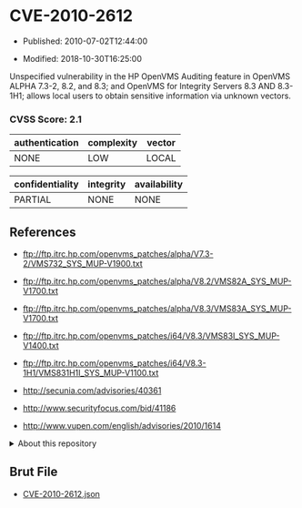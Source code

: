 # CVE-2010-2612

- Published: 2010-07-02T12:44:00

- Modified: 2018-10-30T16:25:00

Unspecified vulnerability in the HP OpenVMS Auditing feature in OpenVMS ALPHA 7.3-2, 8.2, and 8.3; and OpenVMS for Integrity Servers 8.3 AND 8.3-1H1; allows local users to obtain sensitive information via unknown vectors.

### CVSS Score: **2.1**

| authentication | complexity | vector |
| --- | --- | --- |
| NONE | LOW | LOCAL |

| confidentiality | integrity | availability |
| --- | --- | --- |
| PARTIAL | NONE | NONE |

## References

* ftp://ftp.itrc.hp.com/openvms_patches/alpha/V7.3-2/VMS732_SYS_MUP-V1900.txt

* ftp://ftp.itrc.hp.com/openvms_patches/alpha/V8.2/VMS82A_SYS_MUP-V1700.txt

* ftp://ftp.itrc.hp.com/openvms_patches/alpha/V8.3/VMS83A_SYS_MUP-V1700.txt

* ftp://ftp.itrc.hp.com/openvms_patches/i64/V8.3/VMS83I_SYS_MUP-V1400.txt

* ftp://ftp.itrc.hp.com/openvms_patches/i64/V8.3-1H1/VMS831H1I_SYS_MUP-V1100.txt

* http://secunia.com/advisories/40361

* http://www.securityfocus.com/bid/41186

* http://www.vupen.com/english/advisories/2010/1614

<details>
<summary>About this repository</summary> 

  This repository is part of the project [Live Hack CVE](https://github.com/Live-Hack-CVE). Main website can be found [www.live-hack.org](https://www.live-hack.org) 
  
  Made by [Sn0wAlice](https://github.com/Sn0wAlice) for the people that care about security and need to have a feed of the latest CVEs. Hope you enjoy it, don't forget to star the repo and follow me on [Twitter](https://twitter.com/Sn0wAlice) and [Github](https://github.com/Sn0wAlice). And that is my [personnal website](https://www.alice-snow.me/)

  - [Home Page](https://github.com/Live-Hack-CVE)
  - [Framework](https://github.com/Live-Hack-CVE/cve-framework)
  - [CVE database](https://github.com/Live-Hack-CVE/full_database)
  - [Changelog](https://github.com/Live-Hack-CVE/Changelog)
</details>

## Brut File

* [CVE-2010-2612.json](https://raw.githubusercontent.com/Live-Hack-CVE/full_database/main/cves/2010/CVE-2010-2612.json)

